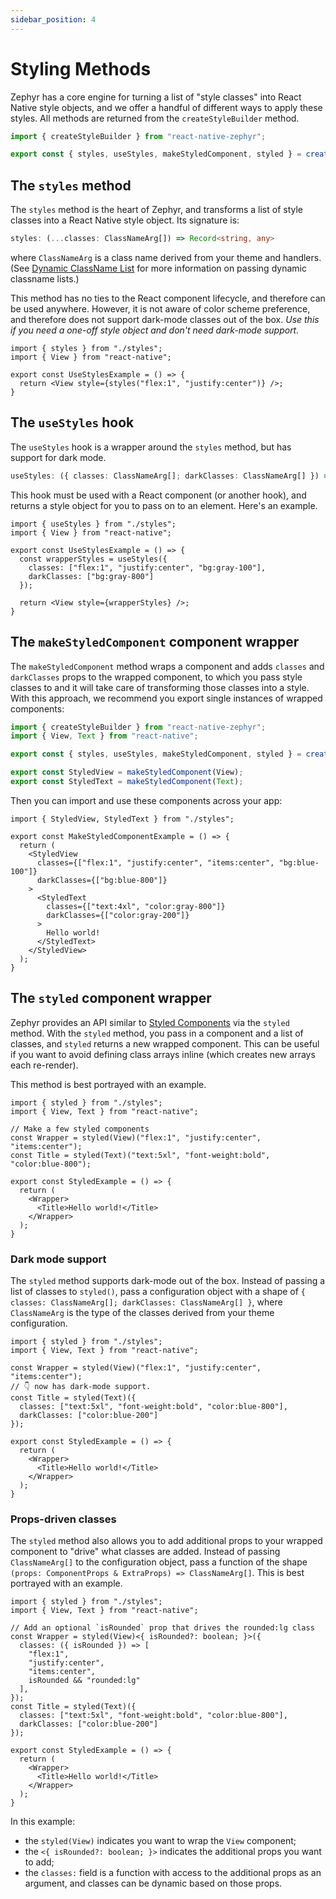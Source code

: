 ```yaml
---
sidebar_position: 4
---
```


# Styling Methods

Zephyr has a core engine for turning a list of "style classes" into React Native style objects, and we offer a handful of different ways to apply these styles. All methods are returned from the `createStyleBuilder` method.

```ts title="styles.ts"
import { createStyleBuilder } from "react-native-zephyr";

export const { styles, useStyles, makeStyledComponent, styled } = createStyleBuilder();
```

## The `styles` method

The `styles` method is the heart of Zephyr, and transforms a list of style classes into a React Native style object. Its signature is:

```ts
styles: (...classes: ClassNameArg[]) => Record<string, any>
```

where `ClassNameArg` is a class name derived from your theme and handlers. (See [Dynamic ClassName List](./dynamic-classname-list.md) for more information on passing dynamic classname lists.)

This method has no ties to the React component lifecycle, and therefore can be used anywhere. However, it is not aware of color scheme preference, and therefore does not support dark-mode classes out of the box. _Use this if you need a one-off style object and don't need dark-mode support._

```tsx title="StylesExample.tsx"
import { styles } from "./styles";
import { View } from "react-native";

export const UseStylesExample = () => {
  return <View style={styles("flex:1", "justify:center")} />;
}
```

## The `useStyles` hook

The `useStyles` hook is a wrapper around the `styles` method, but has support for dark mode.  

```ts
useStyles: ({ classes: ClassNameArg[]; darkClasses: ClassNameArg[] }) => Record<string, any>
```

This hook must be used with a React component (or another hook), and returns a style object for you to pass on to an element. Here's an example.

```tsx title="UseStylesExample.tsx"
import { useStyles } from "./styles";
import { View } from "react-native";

export const UseStylesExample = () => {
  const wrapperStyles = useStyles({
    classes: ["flex:1", "justify:center", "bg:gray-100"],
    darkClasses: ["bg:gray-800"]
  });
  
  return <View style={wrapperStyles} />;
}
```

## The `makeStyledComponent` component wrapper

The `makeStyledComponent` method wraps a component and adds `classes` and `darkClasses` props to the wrapped component, to which you pass style classes to and it will take care of transforming those classes into a style. With this approach, we recommend you export single instances of wrapped components:

```ts title="styles.ts"
import { createStyleBuilder } from "react-native-zephyr";
import { View, Text } from "react-native";

export const { styles, useStyles, makeStyledComponent, styled } = createStyleBuilder();

export const StyledView = makeStyledComponent(View);
export const StyledText = makeStyledComponent(Text);
```

Then you can import and use these components across your app:

```tsx title="MakeStyledComponentExample.tsx
import { StyledView, StyledText } from "./styles";

export const MakeStyledComponentExample = () => {
  return (
    <StyledView
      classes={["flex:1", "justify:center", "items:center", "bg:blue-100"]}
      darkClasses={["bg:blue-800"]}
    >
      <StyledText
        classes={["text:4xl", "color:gray-800"]}
        darkClasses={["color:gray-200"]}
      >
        Hello world!
      </StyledText>
    </StyledView>
  );
}
```

## The `styled` component wrapper

Zephyr provides an API similar to [Styled Components](https://styled-components.com/) via the `styled` method. With the `styled` method, you pass in a component and a list of classes, and `styled` returns a new wrapped component. This can be useful if you want to avoid defining class arrays inline (which creates new arrays each re-render).

This method is best portrayed with an example.

```tsx title="StyledExample.tsx"
import { styled } from "./styles";
import { View, Text } from "react-native";

// Make a few styled components
const Wrapper = styled(View)("flex:1", "justify:center", "items:center");
const Title = styled(Text)("text:5xl", "font-weight:bold", "color:blue-800");

export const StyledExample = () => {
  return (
    <Wrapper>
      <Title>Hello world!</Title>
    </Wrapper>
  );
}
```

### Dark mode support

The `styled` method supports dark-mode out of the box. Instead of passing a list of classes to `styled()`, pass a configuration object with a shape of `{ classes: ClassNameArg[]; darkClasses: ClassNameArg[] }`, where `ClassNameArg` is the type of the classes derived from your theme configuration.

```tsx title="StyledExample.tsx"
import { styled } from "./styles";
import { View, Text } from "react-native";

const Wrapper = styled(View)("flex:1", "justify:center", "items:center");
// 👇 now has dark-mode support. 
const Title = styled(Text)({
  classes: ["text:5xl", "font-weight:bold", "color:blue-800"],
  darkClasses: ["color:blue-200"]
});

export const StyledExample = () => {
  return (
    <Wrapper>
      <Title>Hello world!</Title>
    </Wrapper>
  );
}
```

### Props-driven classes

The `styled` method also allows you to add additional props to your wrapped component to "drive" what classes are added. Instead of passing `ClassNameArg[]` to the configuration object, pass a function of the shape `(props: ComponentProps & ExtraProps) => ClassNameArg[]`. This is best portrayed with an example.

```tsx title="StyledExample.tsx"
import { styled } from "./styles";
import { View, Text } from "react-native";

// Add an optional `isRounded` prop that drives the rounded:lg class
const Wrapper = styled(View)<{ isRounded?: boolean; }>({
  classes: ({ isRounded }) => [
    "flex:1",
    "justify:center",
    "items:center",
    isRounded && "rounded:lg"
  ],
});
const Title = styled(Text)({
  classes: ["text:5xl", "font-weight:bold", "color:blue-800"],
  darkClasses: ["color:blue-200"]
});

export const StyledExample = () => {
  return (
    <Wrapper>
      <Title>Hello world!</Title>
    </Wrapper>
  );
}
```

In this example:
- the `styled(View)` indicates you want to wrap the `View` component;
- the `<{ isRounded?: boolean; }>` indicates the additional props you want to add;
- the `classes:` field is a function with access to the additional props as an argument, and classes can be dynamic based on those props.
